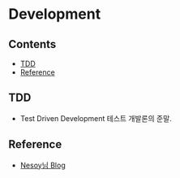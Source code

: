 # Development

## Contents
- [TDD](#TDD)
- [Reference](#Reference)
   

## TDD
- Test Driven Development 테스트 개발론의 준말.
## Reference
- [Nesoy님 Blog](#https://nesoy.github.io/)
